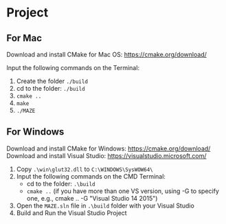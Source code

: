 # Project

## For Mac

Download and install CMake for Mac OS: https://cmake.org/download/

Input the following commands on the Terminal:

1. Create the folder `./build`
2. cd to the folder: `./build`
3. `cmake ..`
4. `make`
5. `./MAZE`

## For Windows

Download and install CMake for Windows: https://cmake.org/download/
Download and install Visual Studio: https://visualstudio.microsoft.com/

1. Copy `.\win\glut32.dll` to `C:\WINDOWS\SysWOW64\`
2. Input the following commands on the CMD Terminal:
   - cd to the folder: `.\build`
   - `cmake ..` (if you have more than one VS version, using -G to specify one, e.g., cmake .. -G "Visual Studio 14 2015")
3. Open the `MAZE.sln` file in `.\build` folder with your Visual Studio
4. Build and Run the Visual Studio Project
